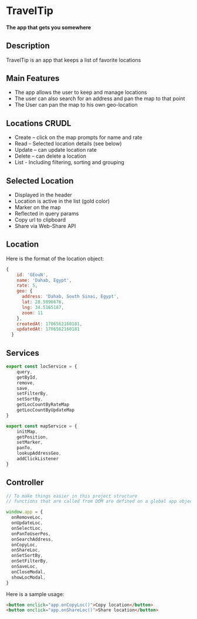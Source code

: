 # TravelTip

#### The app that gets you somewhere

## Description

TravelTip is an app that keeps a list of favorite locations

## Main Features

- The app allows the user to keep and manage locations
- The user can also search for an address and pan the map to that point
- The User can pan the map to his own geo-location

## Locations CRUDL

- Create – click on the map prompts for name and rate
- Read – Selected location details (see below)
- Update – can update location rate
- Delete – can delete a location
- List - Including filtering, sorting and grouping

## Selected Location

- Displayed in the header
- Location is active in the list (gold color)
- Marker on the map
- Reflected in query params
- Copy url to clipboard
- Share via Web-Share API

## Location

Here is the format of the location object:

```js
{
    id: 'GEouN',
    name: 'Dahab, Egypt',
    rate: 5,
    geo: {
      address: 'Dahab, South Sinai, Egypt',
      lat: 28.5096676,
      lng: 34.5165187,
      zoom: 11
    },
    createdAt: 1706562160181,
    updatedAt: 1706562160181
  }
```

## Services

```js
export const locService = {
    query,
    getById,
    remove,
    save,
    setFilterBy,
    setSortBy,
    getLocCountByRateMap
    getLocCountByUpdateMap
}

export const mapService = {
    initMap,
    getPosition,
    setMarker,
    panTo,
    lookupAddressGeo,
    addClickListener
}
```

## Controller

```js
// To make things easier in this project structure
// functions that are called from DOM are defined on a global app object

window.app = {
  onRemoveLoc,
  onUpdateLoc,
  onSelectLoc,
  onPanToUserPos,
  onSearchAddress,
  onCopyLoc,
  onShareLoc,
  onSetSortBy,
  onSetFilterBy,
  onSaveLoc,
  onCloseModal,
  showLocModal,
}
```

Here is a sample usage:

```html
<button onclick="app.onCopyLoc()">Copy location</button>
<button onclick="app.onShareLoc()">Share location</button>
```

